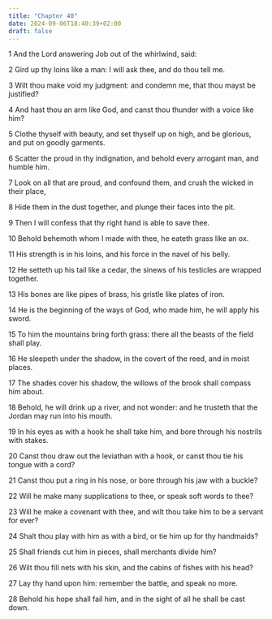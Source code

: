 ```yaml
---
title: "Chapter 40"
date: 2024-09-06T18:40:39+02:00
draft: false
---
```




1 And the Lord answering Job out of the whirlwind, said:

2 Gird up thy loins like a man: I will ask thee, and do thou tell me.

3 Wilt thou make void my judgment: and condemn me, that thou mayst be justified?

4 And hast thou an arm like God, and canst thou thunder with a voice like him?

5 Clothe thyself with beauty, and set thyself up on high, and be glorious, and put on goodly garments.

6 Scatter the proud in thy indignation, and behold every arrogant man, and humble him.

7 Look on all that are proud, and confound them, and crush the wicked in their place,

8 Hide them in the dust together, and plunge their faces into the pit.

9 Then I will confess that thy right hand is able to save thee.

10 Behold behemoth whom I made with thee, he eateth grass like an ox.

11 His strength is in his loins, and his force in the navel of his belly.

12 He setteth up his tail like a cedar, the sinews of his testicles are wrapped together.

13 His bones are like pipes of brass, his gristle like plates of iron.

14 He is the beginning of the ways of God, who made him, he will apply his sword.

15 To him the mountains bring forth grass: there all the beasts of the field shall play.

16 He sleepeth under the shadow, in the covert of the reed, and in moist places.

17 The shades cover his shadow, the willows of the brook shall compass him about.

18 Behold, he will drink up a river, and not wonder: and he trusteth that the Jordan may run into his mouth.

19 In his eyes as with a hook he shall take him, and bore through his nostrils with stakes.

20 Canst thou draw out the leviathan with a hook, or canst thou tie his tongue with a cord?

21 Canst thou put a ring in his nose, or bore through his jaw with a buckle?

22 Will he make many supplications to thee, or speak soft words to thee?

23 Will he make a covenant with thee, and wilt thou take him to be a servant for ever?

24 Shalt thou play with him as with a bird, or tie him up for thy handmaids?

25 Shall friends cut him in pieces, shall merchants divide him?

26 Wilt thou fill nets with his skin, and the cabins of fishes with his head?

27 Lay thy hand upon him: remember the battle, and speak no more.

28 Behold his hope shall fail him, and in the sight of all he shall be cast down.

